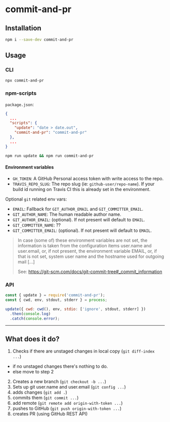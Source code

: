 # commit-and-pr

## Installation

```sh
npm i --save-dev commit-and-pr
```

## Usage

### CLI

```sh
npx commit-and-pr
```

### npm-scripts

`package.json`:

```json
{
  ...
  "scripts": {
    "update": "date > date.out",
    "commit-and-pr": "commit-and-pr"
  },
  ...
}
```

```sh
npm run update && npm run commit-and-pr
```

#### Environment variables

* `GH_TOKEN`: A GitHub Personal access token with write access to the repo.
* `TRAVIS_REPO_SLUG`: The repo slug (ie: `github-user/repo-name`). If your build
  id running on Travis CI this is already set in the environment.

Optional `git` related env vars:

* `EMAIL`: Fallback for `GIT_AUTHOR_EMAIL` and `GIT_COMMITTER_EMAIL`.
* `GIT_AUTHOR_NAME`: The human readable author name.
* `GIT_AUTHOR_EMAIL`: (optional). If not present will default to `EMAIL`.
* `GIT_COMMITTER_NAME`: ??
* `GIT_COMMITTER_EMAIL`: (optional). If not present will default to `EMAIL`.

> In case (some of) these environment variables are not set, the information is
> taken from the configuration items user.name and user.email, or, if not
> present, the environment variable EMAIL, or, if that is not set, system user
> name and the hostname used for outgoing mail [...]
>
> See: https://git-scm.com/docs/git-commit-tree#_commit_information

### API

```js
const { update } = require('commit-and-pr');
const { cwd, env, stdout, stderr } = process;

update({ cwd: cwd(), env, stdio: ['ignore', stdout, stderr] })
  .then(console.log)
  .catch(console.error);
```

***

## What does it do?

1. Checks if there are unstaged changes in local copy (`git diff-index ...`)
  * if no unstaged changes there's nothing to do.
  * else move to step 2
2. Creates a new branch (`git checkout -b ...`)
3. Sets up git user.name and user.email (`git config ...`)
4. adds changes (`git add .`)
5. commits them (`git commit ...`)
6. add remote (`git remote add origin-with-token ...`)
7. pushes to GitHub (`git push origin-with-token ...`)
8. creates PR (using GitHub REST API)

